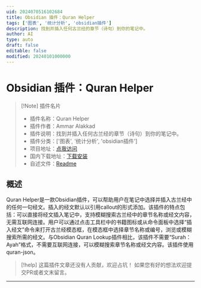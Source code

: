 ```yaml
---
uid: 2024070516102684
title: Obsidian 插件：Quran Helper
tags: ['图表', '统计分析', 'obsidian插件']
description: 找到并插入任何古兰经的章节（诗句）到你的笔记中。
author: AI
type: auto
draft: false
editable: false
modified: 20240101000000
---
```


# Obsidian 插件：Quran Helper

> [!Note] 插件名片
> - 插件名称：Quran Helper
> - 插件作者：Ammar Alakkad
> - 插件说明：找到并插入任何古兰经的章节（诗句）到你的笔记中。
> - 插件分类：['图表', '统计分析', 'obsidian插件']
> - 项目地址：[点我访问](https://github.com/AmmarCodes/obsidian-quran-plugin)
> - 国内下载地址：[下载安装](https://pkmer.cn/products/plugin/pluginMarket/?quran-helper)
> - 自述文件：[Readme](https://ghproxy.net/https://raw.githubusercontent.com/AmmarCodes/obsidian-quran-helper-plugin/main/README.md)



## 概述

Quran Helper是一款Obsidian插件，可以帮助用户在笔记中选择并插入古兰经中的任何一句经文。插入的经文默认以引用callout的形式添加。该插件的特点包括：可以直接将经文插入笔记中，支持模糊搜索古兰经中的章节名称或经文内容，无需互联网连接。用户可以通过点击工具栏中的书籍图标或从命令面板中选择“插入经文”命令来打开古兰经模态框，在模态框中选择章节名称或编号，浏览或模糊搜索所需的经文。与Obsidian Quran Lookup插件相比，该插件不需要“Surah：Ayah”格式，不需要互联网连接，可以模糊搜索章节名称或经文内容。该插件使用quran-json。


> [!help] 
> 这篇插件文章还没有人贡献，欢迎占坑！
> 如果您有好的想法欢迎提交PR或者文末留言。
> 

---



